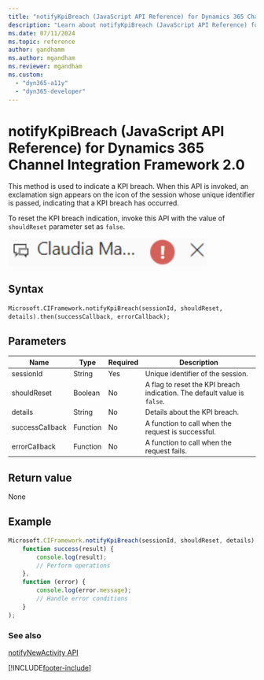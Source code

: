 ```yaml
---
title: "notifyKpiBreach (JavaScript API Reference) for Dynamics 365 Channel Integration Framework 2.0 | MicrosoftDocs"
description: "Learn about notifyKpiBreach (JavaScript API Reference) for Dynamics 365 Channel Integration Framework 2.0."
ms.date: 07/11/2024
ms.topic: reference
author: gandhamm
ms.author: mgandham
ms.reviewer: mgandham
ms.custom: 
  - "dyn365-a11y"
  - "dyn365-developer"
---
```


# notifyKpiBreach (JavaScript API Reference) for Dynamics 365 Channel Integration Framework 2.0

This method is used to indicate a KPI breach. When this API is invoked, an exclamation sign appears on the icon of the session whose unique identifier is passed, indicating that a KPI breach has occurred.

To reset the KPI breach indication, invoke this API with the value of `shouldReset` parameter set as `false`.

![Notify KPI Breach.](../../../../media/notifyKPIBreach.png "Notify KPI Breach")
<br>

## Syntax

`Microsoft.CIFramework.notifyKpiBreach(sessionId, shouldReset, details).then(successCallback, errorCallback);`

## Parameters

| **Name**        | **Type** | **Required** | **Description**                                                                                                  |
|-----------------|----------|--------------|------------------------------------------------------------------------------------------------------------------|
| sessionId           | String   | Yes    | Unique identifier of the session.                            |
| shouldReset | Boolean | No     |  A flag to reset the KPI breach indication. The default value is `false`. |
| details   | String | No           | Details about the KPI breach.             |
| successCallback| Function | No | A function to call when the request is successful. |
| errorCallback | Function | No | A function to call when the request fails. |

## Return value

None

## Example

```javascript
Microsoft.CIFramework.notifyKpiBreach(sessionId, shouldReset, details).then(
	function success(result) {
		console.log(result);
		// Perform operations
	},
	function (error) {
		console.log(error.message);
		// Handle error conditions
	}
);
```
### See also

[notifyNewActivity API](notifyNewActivity.md)


[!INCLUDE[footer-include](../../../../../includes/footer-banner.md)]
